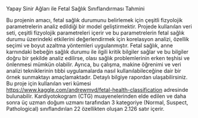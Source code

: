 Yapay Sinir Ağları ile Fetal Sağlık Sınıflandırması Tahmini

Bu projenin amacı, fetal sağlık durumunu belirlemek için çeşitli fizyolojik parametrelerin analiz edildiği 
bir model geliştirmektir. Projede kullanılan veri seti, çeşitli fizyolojik parametreleri içerir ve bu parametrelerin 
fetal sağlık durumu üzerindeki etkilerini değerlendirmek için korelasyon analizi, özellik seçimi ve boyut azaltma 
yöntemleri uygulanmıştır. Fetal sağlık, anne karnındaki bebeğin sağlık durumu ile ilgili kritik bilgiler sağlar ve bu 
bilgiler doğru bir şekilde analiz edilirse, olası sağlık problemlerinin erken teşhisi ve önlenmesi mümkün olabilir. 
Ayrıca, bu çalışma, makine öğrenimi ve veri analizi tekniklerinin tıbbi uygulamalarda nasıl kullanılabileceğine 
dair bir örnek sunmaktayı amaçlamaktadır. Detaylı bilgiye rapordan ulaşabilirsiniz. 
Bu proje için kullanılan veri kümesi https://www.kaggle.com/andrewmvd/fetal-health-classification 
adresinde bulunabilir. Kardiyotokogram (CTG) muayenelerinden elde edilen ve daha sonra üç uzman doğum 
uzmanı tarafından 3 kategoriye (Normal, Suspect, Pathological) sınıflandırılan 22 özellikten oluşan 2.126 satır 
içerir.
